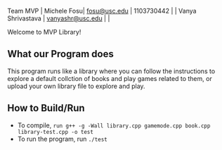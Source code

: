 Team MVP
| Michele Fosu| fosu@usc.edu | 1103730442 |
| Vanya Shrivastava | vanyashr@usc.edu | |

Welcome to MVP Library!

## What our Program does

This program runs like a library where you can follow the instructions to explore a default 
collction of books and play games related to them, or upload your own library file to explore and play.

## How to Build/Run

- To compile, `run g++ -g -Wall library.cpp gamemode.cpp book.cpp library-test.cpp -o test`
- To run the program, run `./test`
